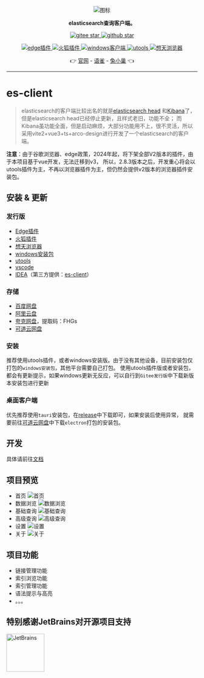 <p align="center">
<img src="./public/logo.png" alt="图标" >
</p>

<p align="center"><strong>elasticsearch查询客户端。</strong></p>


<p align="center">
	<a target="_blank" href="https://gitee.com/qiaoshengda/es-client">
        <img src='https://gitee.com/qiaoshengda/es-client/badge/star.svg?theme=white' alt='gitee star'/>
    </a>
 	<a target="_blank" href="https://github.com/q2316367743/es-client">
		<img src="https://img.shields.io/github/stars/q2316367743/es-client?style=social" alt="github star"/>
    </a>
</p>
<p align="center">
	<a target="_blank" href="https://microsoftedge.microsoft.com/addons/detail/esclient/aonamamifdfigcflbeokdndfappnmogo">
        <img src='https://img.shields.io/badge/edge-v2.8.7-%230883d8' alt='edge插件'/>
    </a>
 	<a target="_blank" href="https://addons.mozilla.org/zh-CN/firefox/addon/es-client">
		<img src="https://img.shields.io/badge/firefox-v2.8.7-%23ff3847" alt="火狐插件"/>
    </a>
    <a target="_blank" href="https://gitee.com/qiaoshengda/es-client/releases">
        <img src='https://img.shields.io/badge/windows-v3.0.7-%2324c8db' alt="windows客户端"/>
    </a>
    <a target="_blank" href="https://open.u-tools.cn/14220.html">
        <img src='https://img.shields.io/badge/utools-v3.0.7-%23787B80' alt="utools"/>
    </a>
    <a target="_blank" href="https://a.apps.vip/d.appStore/index.html#/share?id=NdAH5w">
        <img src='https://up.apps.vip/storeicon/w-bright.svg' alt="想天浏览器"/>
    </a>
</p>
<p align="center">
	👉 
    <a target="_blank" href="http://es-client.esion.xyz">官网</a> - 
    <a target="_blank" href="https://www.yuque.com/baozhiyige-tewwf/ygxv4r">语雀</a> - 
    <a target="_blank" href="https://support.qq.com/products/489458">兔小巢</a>  👈
</p>

---

# es-client

> elasticsearch的客户端比较出名的就是[elasticsearch head](https://github.com/mobz/elasticsearch-head)
> 和[Kibana](https://github.com/elastic/kibana)了，
> 但是elasticsearch head已经停止更新，且样式老旧，功能不全；
> 而Kibana虽功能全面，但是启动麻烦，大部分功能用不上，很不灵活，所以采用vite2+vue3+ts+arco-design进行开发了一个elasticsearch的客户端。

**注意**：由于谷歌浏览器、edge政策，2024年起，将下架全部V2版本的插件，由于本项目基于vue开发，无法迁移到v3，
所以，2.8.3版本之后，开发重心将会以utools插件为主，不再以浏览器插件为主，但仍然会提供v2版本的浏览器插件安装包。

## 安装 & 更新

### 发行版

- [Edge插件](https://microsoftedge.microsoft.com/addons/detail/esclient/aonamamifdfigcflbeokdndfappnmogo)
- [火狐插件](https://addons.mozilla.org/zh-CN/firefox/addon/es-client/)
- [想天浏览器](https://a.apps.vip/d.appStore/index.html#/share?id=NdAH5w)
- [windows安装包](https://gitee.com/qiaoshengda/es-client/releases)
- [utools](https://www.u.tools/)
- [vscode](https://marketplace.visualstudio.com/items?itemName=m17762618644.es-client)
- [IDEA](https://plugins.jetbrains.com/plugin/21804-es-client)（第三方提供：[es-client](https://gitee.com/shenmk/es-client)）

### 存储

- [百度网盘](https://pan.baidu.com/s/1sTd8aOWai-n3hxMur11iXA?pwd=3e5t)
- [阿里云盘](https://www.aliyundrive.com/s/wRg2ZS2K6ME)
- [夸克网盘](https://pan.quark.cn/s/ad9afd5e88a1)，提取码：FHGs
- [可道云网盘](http://disk.esion.xyz/#s/93qZEN8w)

### 安装

推荐使用utools插件，或者windows安装版。由于没有其他设备，目前安装包仅打包的`windows安装包`，其他平台需要自己打包。
使用utools插件版或者安装包，都会有更新提示，如果windows更新无反应，可以自行到`Gitee发行版`中下载新版本安装包进行更新

### 桌面客户端

优先推荐使用`tauri`安装包，在[release](https://gitee.com/qiaoshengda/es-client/releases)中下载即可，如果安装后使用异常，
就需要前往[可道云网盘](http://disk.esion.xyz/#s/93qZEN8w)中下载`electron`打包的安装包。

## 开发

具体请前往[文档](https://www.yuque.com/baozhiyige-tewwf/ygxv4r)

## 项目预览

- 首页
  ![首页](/img/1.png)
- 数据浏览
  ![数据浏览](/img/2.png)
- 基础查询
  ![基础查询](/img/3.png)
- 高级查询
  ![高级查询](/img/4.png)
- 设置
  ![设置](/img/5.png)
- 关于
  ![关于](/img/6.png)

## 项目功能

- 链接管理功能
- 索引浏览功能
- 索引管理功能
- 语法提示与高亮
- 。。。

## 特别感谢JetBrains对开源项目支持

<a href="https://www.jetbrains.com.cn/community/opensource/#support">
  <img src="https://static.esion.xyz/cdn/static/JetBrains.png" align="left" height="100" width="100" alt="JetBrains" />
</a>
